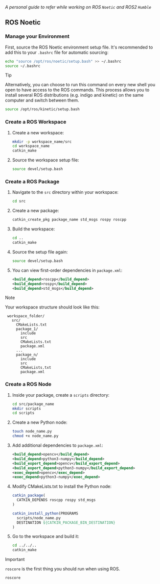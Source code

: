 _A personal guide to refer while working on ROS `Noetic` and ROS2 `Humble`_

## ROS Noetic

### Manage your Environment 

First, source the ROS Noetic environment setup file. It's recommended to add this to your `.bashrc` file for automatic sourcing:
```bash
echo "source /opt/ros/noetic/setup.bash" >> ~/.bashrc
source ~/.bashrc
```

> [!TIP]
> Alternatively, you can choose to run this command on every new shell you open to have access to the ROS commands. This process allows you to install several ROS distributions (e.g. indigo and kinetic) on the same computer and switch between them.
> ```bash
> source /opt/ros/kinetic/setup.bash
> ```

### Create a ROS Workspace

1. Create a new workspace:
    ```bash
    mkdir -p workspace_name/src
    cd workspace_name
    catkin_make
    ```
    
2. Source the workspace setup file:
    ```bash
    source devel/setup.bash
    ```

### Create a ROS Package

1. Navigate to the `src` directory within your workspace:
    ```bash
    cd src
    ```
    
2. Create a new package:
    ```bash
    catkin_create_pkg package_name std_msgs rospy roscpp
    ```
    
3. Build the workspace:
    ```bash
    cd ..
    catkin_make
    ```
    
4. Source the setup file again:
    ```bash
    source devel/setup.bash
    ```

5. You can view first-order dependencies in `package.xml`:
    ```xml
    <build_depend>roscpp</build_depend>
    <build_depend>rospy</build_depend>
    <build_depend>std_msgs</build_depend>
    ```
    
> [!NOTE]
> Your workspace structure should look like this:
> ```
>  workspace_folder/        
>    src/                  
>      CMakeLists.txt      
>      package_1/
>        include
>        src
>        CMakeLists.txt    
>        package.xml        
>      ...
>      package_n/
>        include
>        src
>        CMakeLists.txt     
>        package.xml       


### Create a ROS Node

1. Inside your package, create a `scripts` directory:
    ```bash
    cd src/package_name
    mkdir scripts
    cd scripts
    ```
    
2. Create a new Python node:
    ```bash
    touch node_name.py
    chmod +x node_name.py
    ```

3. Add additional dependencies to `package.xml`:
    ```xml
    <build_depend>opencv</build_depend>
    <build_depend>python3-numpy</build_depend>
    <build_export_depend>opencv</build_export_depend>
    <build_export_depend>python3-numpy</build_export_depend>
    <exec_depend>opencv</exec_depend>
    <exec_depend>python3-numpy</exec_depend>
    ```

4. Modify CMakeLists.txt to install the Python node:
    ```cmake
    catkin_package(
      CATKIN_DEPENDS roscpp rospy std_msgs
    )
    
    catkin_install_python(PROGRAMS
      scripts/node_name.py
      DESTINATION ${CATKIN_PACKAGE_BIN_DESTINATION}
    )
    ```
    
5. Go to the workspace and build it:
    ```bash
    cd ../../..
    catkin_make
    ```

> [!IMPORTANT]
> `roscore` is the first thing you should run when using ROS.
> ```bash
> roscore
> ```


<!---

> [!NOTE]
> Useful information that users should know, even when skimming content.



> [!IMPORTANT]
> Key information users need to know to achieve their goal.

> [!WARNING]
> Urgent info that needs immediate user attention to avoid problems.

> [!CAUTION]
> Advises about risks or negative outcomes of certain actions.

-->

